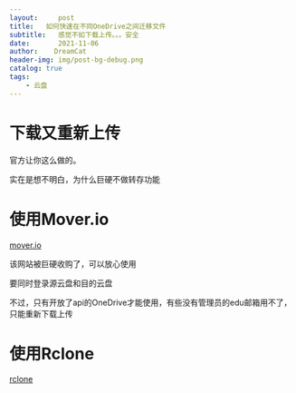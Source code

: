 ```yaml
---
layout:     post
title:   如何快速在不同OneDrive之间迁移文件
subtitle:   感觉不如下载上传。。。安全
date:       2021-11-06
author:    DreamCat
header-img: img/post-bg-debug.png
catalog: true
tags:
    - 云盘
---
```



# 下载又重新上传

官方让你这么做的。

实在是想不明白，为什么巨硬不做转存功能

# 使用Mover.io

<a href="https://mover.io" target="_blank">mover.io</a>

该网站被巨硬收购了，可以放心使用

要同时登录源云盘和目的云盘

不过，只有开放了api的OneDrive才能使用，有些没有管理员的edu邮箱用不了，只能重新下载上传

# 使用Rclone

<a href="https://rclone.org/" target="_blank">rclone</a>